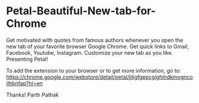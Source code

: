 # Petal-Beautiful-New-tab-for-Chrome

Get motivated with quotes from famous authors whenever you open the new tab of your favorite browser Google Chrome. Get quick links to Gmail, Facebook, Youtube, Instagram. Customize your new tab as you like. Presenting Petal!

To add the extension to your browser
or to get more information, go to:
https://chrome.google.com/webstore/detail/petal/jjligfgepcgighlndkmogncoilhbnfap?hl=en

Thanks!
Parth Pathak
